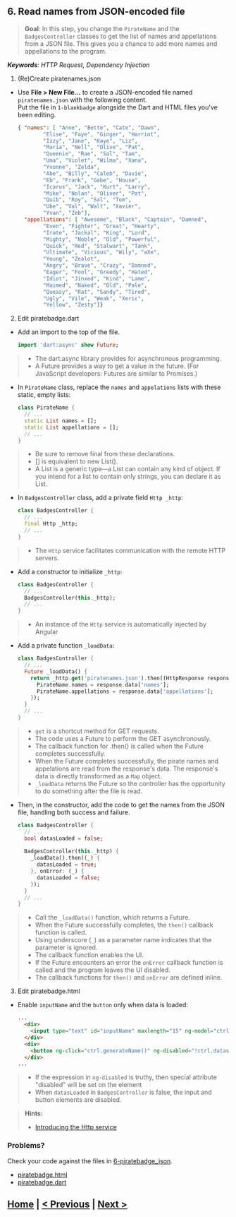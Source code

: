 ## 6. Read names from JSON-encoded file
> **Goal**: In this step, you change the `PirateName` and the `BadgesController` classes to get the list of names and appellations from a JSON file. This gives you a chance to add more names and appellations to the program.

_**Keywords**: HTTP Request, Dependency Injection_

1. (Re)Create piratenames.json
 - Use **File > New File…** to create a JSON-encoded file named `piratenames.json` with the following content.  
   Put the file in `1-blankbadge` alongside the Dart and HTML files you've been editing.

    ```JSON
    { "names": [ "Anne", "Bette", "Cate", "Dawn",
            "Elise", "Faye", "Ginger", "Harriot",
            "Izzy", "Jane", "Kaye", "Liz",
            "Maria", "Nell", "Olive", "Pat",
            "Queenie", "Rae", "Sal", "Tam",
            "Uma", "Violet", "Wilma", "Xana",
            "Yvonne", "Zelda",
            "Abe", "Billy", "Caleb", "Davie",
            "Eb", "Frank", "Gabe", "House",
            "Icarus", "Jack", "Kurt", "Larry",
            "Mike", "Nolan", "Oliver", "Pat",
            "Quib", "Roy", "Sal", "Tom",
            "Ube", "Val", "Walt", "Xavier",
            "Yvan", "Zeb"],
      "appellations": [ "Awesome", "Black", "Captain", "Damned",
            "Even", "Fighter", "Great", "Hearty",
            "Irate", "Jackal", "King", "Lord",
            "Mighty", "Noble", "Old", "Powerful",
            "Quick", "Red", "Stalwart", "Tank",
            "Ultimate", "Vicious", "Wily", "aXe",
            "Young", "Zealot",
            "Angry", "Brave", "Crazy", "Damned",
            "Eager", "Fool", "Greedy", "Hated",
            "Idiot", "Jinxed", "Kind", "Lame",
            "Maimed", "Naked", "Old", "Pale",
            "Queasy", "Rat", "Sandy", "Tired",
            "Ugly", "Vile", "Weak", "Xeric",
            "Yellow", "Zesty"]}  
    ```
2. Edit piratebadge.dart
 - Add an import to the top of the file.

    ```Dart
    import 'dart:async' show Future;
    ```
 > - The dart:async library provides for asynchronous programming.
 > - A Future provides a way to get a value in the future. (For JavaScript developers: Futures are similar to Promises.)
 - In `PirateName` class, replace the `names` and `appelations` lists with these static, empty lists:

    ```Dart
    class PirateName {
      // ...
      static List names = [];
      static List appellations = [];
      // ...
    }
    ```
 > - Be sure to remove final from these declarations.
 > - [] is equivalent to new List().
 > - A List is a generic type—a List can contain any kind of object. If you intend for a list to contain only strings, you can declare it as List<String>.
 - In `BadgesController` class, add a private field `Http _http`:

    ```Dart
    class BadgesController {
      // ...
      final Http _http;
      // ...
    }
    ```
 > - The `Http` service facilitates communication with the remote HTTP servers.
 - Add a constructor to initialize `_http`:

    ```Dart
    class BadgesController {
      // ...
      BadgesController(this._http);
      // ...
    }
    ```
 > - An instance of the `Http` service is automatically injected by Angular
 - Add a private function `_loadData`:

    ```Dart
    class BadgesController {
      // ...
      Future _loadData() {
        return _http.get('piratenames.json').then((HttpResponse response) {
          PirateName.names = response.data['names'];
          PirateName.appellations = response.data['appellations'];
        });
      }
      // ...
    }
    ```
 > - `get` is a shortcut method for GET requests.
 > - The code uses a Future to perform the GET asynchronously.
 > - The callback function for .then() is called when the Future completes successfully.
 > - When the Future completes successfully, the pirate names and appelations are read from the response's data. The response's data is directly transformed as a `Map` object.
 > - `_loadData` returns the Future so the controller has the opportunity to do something after the file is read.
- Then, in the constructor, add the code to get the names from the JSON file, handling both success and failure.

    ```Dart
    class BadgesController {
      // ...
      bool datasLoaded = false;
      
      BadgesController(this._http) {
        _loadData().then((_) {
          datasLoaded = true;
        }, onError: (_) {
          datasLoaded = false;
        });
      }
      // ...
    }
    ```
 > - Call the `_loadData()` function, which returns a Future.
 > - When the Future successfully completes, the `then()` callback function is called.
 > - Using underscore (`_`) as a parameter name indicates that the parameter is ignored.
 > - The callback function enables the UI.
 > - If the Future encounters an error the `onError` callback function is called and the program leaves the UI disabled.
 > - The callback functions for `then()` and `onError` are defined inline.
3. Edit piratebadge.html    
 - Enable `inputName` and the `button` only when data is loaded:

    ```HTML
    ...
      <div>
        <input type="text" id="inputName" maxlength="15" ng-model="ctrl.name" ng-disabled="!ctrl.datasLoaded">
      </div>
      <div>
        <button ng-click="ctrl.generateName()" ng-disabled="!ctrl.datasLoaded || ctrl.name.trim().isNotEmpty">Aye! Gimme a name!</button>
      </div>
    ...
    ```
 > - If the expression in `ng-disabled` is truthy, then special attribute "disabled" will be set on the element
 > - When `datasLoaded` in `BadgesController` is false, the input and button elements are disabled.

<a name="hints"></a>
> **Hints:**
> 
> - [Introducing the Http service](https://github.com/angular/angular.dart.tutorial/wiki/Introducing-filters-and-services) 

### Problems?
Check your code against the files in [6-piratebadge_json](../web/6-piratebadge_json).
- [piratebadge.html](../web/6-piratebadge_json/piratebadge.html)
- [piratebadge.dart](../web/6-piratebadge_json/piratebadge.dart)

## [Home](../README.md) | [< Previous](step-5.md) | [Next >](step-7.md)
